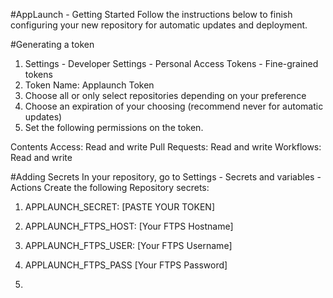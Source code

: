 #AppLaunch - Getting Started
Follow the instructions below to finish configuring your new repository for automatic updates and deployment.

#Generating a token
1. Settings - Developer Settings - Personal Access Tokens - Fine-grained tokens
2. Token Name: Applaunch Token
3. Choose all or only select repositories depending on your preference
4. Choose an expiration of your choosing (recommend never for automatic updates)
4. Set the following permissions on the token.

Contents
Access: Read and write
Pull Requests: Read and write
Workflows: Read and write

#Adding Secrets
In your repository, go to Settings - Secrets and variables - Actions
Create the following Repository secrets:
1. APPLAUNCH_SECRET: [PASTE YOUR TOKEN]
2. APPLAUNCH_FTPS_HOST: [Your FTPS Hostname]
3. APPLAUNCH_FTPS_USER: [Your FTPS Username]
4. APPLAUNCH_FTPS_PASS [Your FTPS Password]

5. 






